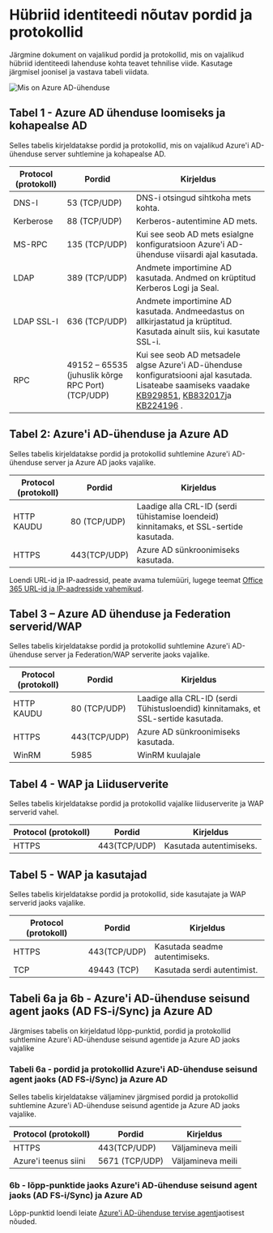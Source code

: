 <properties
    pageTitle="Azure'i AD-ühenduse: Pordid | Microsoft Azure'i"
    description="Sellel lehel on portide, mida on vaja avatud Azure'i AD-ühenduse tehniline teave leht"
    services="active-directory"
    documentationCenter=""
    authors="billmath"
    manager="femila"
    editor="curtand"/>

<tags
    ms.service="active-directory"
    ms.workload="identity"
    ms.tgt_pltfrm="na"
    ms.devlang="na"
    ms.topic="article"
    ms.date="08/25/2016"
    ms.author="billmath"/>

# <a name="hybrid-identity-required-ports-and-protocols"></a>Hübriid identiteedi nõutav pordid ja protokollid
Järgmine dokument on vajalikud pordid ja protokollid, mis on vajalikud hübriid identiteedi lahenduse kohta teavet tehnilise viide. Kasutage järgmisel joonisel ja vastava tabeli viidata.

![Mis on Azure AD-ühenduse](./media/active-directory-aadconnect-ports/required1.png)

## <a name="table-1---azure-ad-connect-and-on-premises-ad"></a>Tabel 1 - Azure AD ühenduse loomiseks ja kohapealse AD
Selles tabelis kirjeldatakse pordid ja protokollid, mis on vajalikud Azure'i AD-ühenduse server suhtlemine ja kohapealse AD.

Protocol (protokoll) | Pordid | Kirjeldus
--------- | --------- |---------
DNS-I|53 (TCP/UDP)| DNS-i otsingud sihtkoha mets kohta.
Kerberose|88 (TCP/UDP)| Kerberos-autentimine AD mets.
MS-RPC |135 (TCP/UDP)| Kui see seob AD mets esialgne konfiguratsioon Azure'i AD-ühenduse viisardi ajal kasutada.
LDAP|389 (TCP/UDP)| Andmete importimine AD kasutada. Andmed on krüptitud Kerberos Logi ja Seal.
LDAP SSL-I|636 (TCP/UDP)| Andmete importimine AD kasutada. Andmeedastus on allkirjastatud ja krüptitud. Kasutada ainult siis, kui kasutate SSL-i.
RPC |49152 – 65535 (juhuslik kõrge RPC Port)(TCP/UDP)| Kui see seob AD metsadele algse Azure'i AD-ühenduse konfiguratsiooni ajal kasutada. Lisateabe saamiseks vaadake [KB929851](https://support.microsoft.com/kb/929851), [KB832017](https://support.microsoft.com/kb/832017)ja [KB224196](https://support.microsoft.com/kb/224196) .

## <a name="table-2---azure-ad-connect-and-azure-ad"></a>Tabel 2: Azure'i AD-ühenduse ja Azure AD
Selles tabelis kirjeldatakse pordid ja protokollid suhtlemine Azure'i AD-ühenduse server ja Azure AD jaoks vajalike.

Protocol (protokoll) |Pordid |Kirjeldus
--------- | --------- |---------
HTTP KAUDU|80 (TCP/UDP)| Laadige alla CRL-ID (serdi tühistamise loendeid) kinnitamaks, et SSL-sertide kasutada.
HTTPS|443(TCP/UDP)| Azure AD sünkroonimiseks kasutada.

Loendi URL-id ja IP-aadressid, peate avama tulemüüri, lugege teemat [Office 365 URL-id ja IP-aadresside vahemikud](https://support.office.com/article/Office-365-URLs-and-IP-address-ranges-8548a211-3fe7-47cb-abb1-355ea5aa88a2).

## <a name="table-3---azure-ad-connect-and-federation-serverswap"></a>Tabel 3 – Azure AD ühenduse ja Federation serverid/WAP
Selles tabelis kirjeldatakse pordid ja protokollid suhtlemine Azure'i AD-ühenduse server ja Federation/WAP serverite jaoks vajalike.  

Protocol (protokoll) |Pordid |Kirjeldus
--------- | --------- |---------
HTTP KAUDU|80 (TCP/UDP)| Laadige alla CRL-ID (serdi Tühistusloendid) kinnitamaks, et SSL-sertide kasutada.
HTTPS|443(TCP/UDP)| Azure AD sünkroonimiseks kasutada.
WinRM|5985| WinRM kuulajale

## <a name="table-4---wap-and-federation-servers"></a>Tabel 4 - WAP ja Liiduserverite
Selles tabelis kirjeldatakse pordid ja protokollid vajalike liiduserverite ja WAP serverid vahel.

Protocol (protokoll) |Pordid |Kirjeldus
--------- | --------- |---------
HTTPS|443(TCP/UDP)| Kasutada autentimiseks.

## <a name="table-5---wap-and-users"></a>Tabel 5 - WAP ja kasutajad
Selles tabelis kirjeldatakse pordid ja protokollid, side kasutajate ja WAP serverid jaoks vajalike.

Protocol (protokoll) |Pordid |Kirjeldus
--------- | --------- |--------- |
HTTPS|443(TCP/UDP)| Kasutada seadme autentimiseks.
TCP|49443 (TCP)| Kasutada serdi autentimist.

## <a name="table-6a--6b---azure-ad-connect-health-agent-for-ad-fssync-and-azure-ad"></a>Tabeli 6a ja 6b - Azure'i AD-ühenduse seisund agent jaoks (AD FS-i/Sync) ja Azure AD
Järgmises tabelis on kirjeldatud lõpp-punktid, pordid ja protokollid suhtlemine Azure'i AD-ühenduse seisund agentide ja Azure AD jaoks vajalike

### <a name="table-6a---ports-and-protocols-for-azure-ad-connect-health-agent-for-ad-fssync-and-azure-ad"></a>Tabeli 6a - pordid ja protokollid Azure'i AD-ühenduse seisund agent jaoks (AD FS-i/Sync) ja Azure AD
Selles tabelis kirjeldatakse väljaminev järgmised pordid ja protokollid suhtlemine Azure'i AD-ühenduse seisund agentide ja Azure AD jaoks vajalike.  

Protocol (protokoll) |Pordid  |Kirjeldus
--------- | --------- |--------- |
HTTPS|443(TCP/UDP)| Väljamineva meili
Azure'i teenus siini|5671 (TCP/UDP)| Väljamineva meili

### <a name="6b---endpoints-for-azure-ad-connect-health-agent-for-ad-fssync-and-azure-ad"></a>6b - lõpp-punktide jaoks Azure'i AD-ühenduse seisund agent jaoks (AD FS-i/Sync) ja Azure AD
Lõpp-punktid loendi leiate [Azure'i AD-ühenduse tervise agent](active-directory-aadconnect-health-agent-install.md#requirements)jaotisest nõuded.
